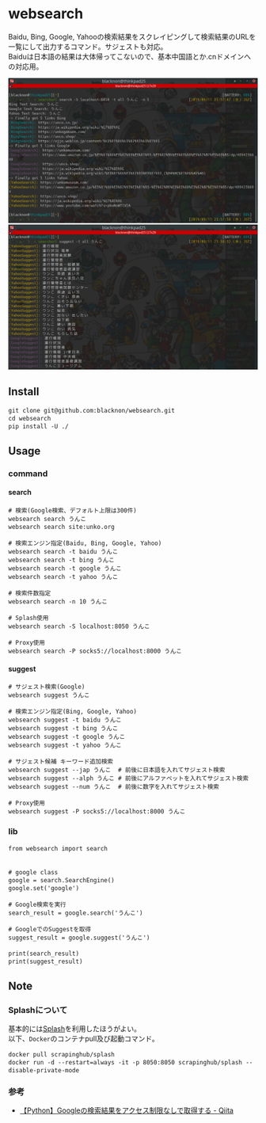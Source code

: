 websearch
===

Baidu, Bing, Google, Yahooの検索結果をスクレイピングして検索結果のURLを一覧にして出力するコマンド。サジェストも対応。\
Baiduは日本語の結果は大体帰ってこないので、基本中国語とか.cnドメインへの対応用。


<p align="center">
<img src="./img/websearch1.png" />
<img src="./img/websearch2.png" />
</p>

## Install

    git clone git@github.com:blacknon/websearch.git
    cd websearch
    pip install -U ./


## Usage

### command

#### search

    # 検索(Google検索、デフォルト上限は300件)
    websearch search うんこ
    websearch search site:unko.org

    # 検索エンジン指定(Baidu, Bing, Google, Yahoo)
    websearch search -t baidu うんこ
    websearch search -t bing うんこ
    websearch search -t google うんこ
    websearch search -t yahoo うんこ

    # 検索件数指定
    websearch search -n 10 うんこ

    # Splash使用
    websearch search -S localhost:8050 うんこ

    # Proxy使用
    websearch search -P socks5://localhost:8000 うんこ


#### suggest

    # サジェスト検索(Google)
    websearch suggest うんこ

    # 検索エンジン指定(Bing, Google, Yahoo)
    websearch suggest -t baidu うんこ
    websearch suggest -t bing うんこ
    websearch suggest -t google うんこ
    websearch suggest -t yahoo うんこ

    # サジェスト候補 キーワード追加検索
    websearch suggest --jap うんこ  # 前後に日本語を入れてサジェスト検索
    websearch suggest --alph うんこ # 前後にアルファベットを入れてサジェスト検索
    websearch suggest --num うんこ  # 前後に数字を入れてサジェスト検索

    # Proxy使用
    websearch suggest -P socks5://localhost:8000 うんこ


### lib

    from websearch import search
    
    
    # google class
    google = search.SearchEngine()
    google.set('google')
    
    # Google検索を実行
    search_result = google.search('うんこ')
    
    # GoogleでのSuggestを取得
    suggest_result = google.suggest('うんこ')
    
    print(search_result)
    print(suggest_result)


## Note

### Splashについて

基本的には[Splash](https://github.com/scrapinghub/splash)を利用したほうがよい。\
以下、`Docker`のコンテナpull及び起動コマンド。

    docker pull scrapinghub/splash
    docker run -d --restart=always -it -p 8050:8050 scrapinghub/splash --disable-private-mode


### 参考

* [【Python】Googleの検索結果をアクセス制限なしで取得する - Qiita](https://qiita.com/derodero24/items/949ac666b18d567e9b61)
